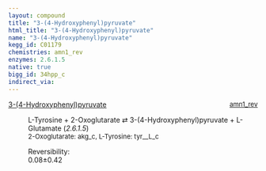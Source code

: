 ```yaml
---
layout: compound
title: "3-(4-Hydroxyphenyl)pyruvate"
html_title: "3-(4-Hydroxyphenyl)pyruvate"
name: "3-(4-Hydroxyphenyl)pyruvate"
kegg_id: C01179
chemistries: amn1_rev
enzymes: 2.6.1.5
native: true
bigg_id: 34hpp_c
indirect_via: 
---
```

<dl><dt class='rs-product'><a href='/compounds/C01179' class='link-dark' data-bs-toggle='tooltip' data-bs-html='true' data-bs-title='KEGG: C01179'>3-(4-Hydroxyphenyl)pyruvate</a><span style='float: right; max-width: 40%'><a href='/chemistries/amn1_rev' class='link-dark opacity-50' style='font-size: small; word-wrap: anywhere;'>amn1_rev</a></span></dt><dd><p>L-Tyrosine + 2-Oxoglutarate &#8644; 3-(4-Hydroxyphenyl)pyruvate + L-Glutamate (<i>2.6.1.5</i>)<br /><span style='font-size: small;'><span data-bs-toggle='tooltip' data-bs-html='true' data-bs-title='KEGG: C00026'>2-Oxoglutarate</span>: akg_c, <span data-bs-toggle='tooltip' data-bs-html='true' data-bs-title='KEGG: C00082'>L-Tyrosine</span>: tyr__L_c</span><br /><div class="reversibility_info">Reversibility: <div class="progress"><div class="progress-bar bg-success" role="progressbar" style="width: 0%" aria-valuenow="0" aria-valuemin="0" aria-valuemax="100"></div></div><span>0.08&plusmn;0.42</span><div class="progress"><div class="progress-bar bg-danger" role="progressbar" style="width: 0.76%" aria-valuenow="0.07587933219936929" aria-valuemin="0" aria-valuemax="10"></div><div class="progress-bar bg-warning" role="progressbar" style="width: 4.18%" aria-valuenow="0.07587933219936929" aria-valuemin="0" aria-valuemax="10"></div></div></div></p><dl></dl></dd></dl>